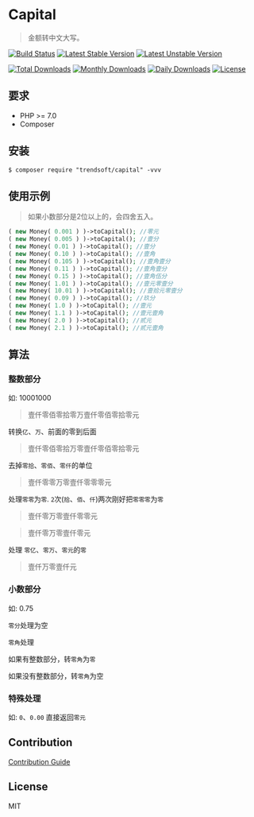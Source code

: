 # Capital

> 金额转中文大写。

[![Build Status](https://travis-ci.org/trendsoft/capital.svg?branch=master)](https://travis-ci.org/trendsoft/capital)
[![Latest Stable Version](https://poser.pugx.org/trendsoft/capital/v/stable)](https://packagist.org/packages/trendsoft/capital)
[![Latest Unstable Version](https://poser.pugx.org/trendsoft/capital/v/unstable)](https://packagist.org/packages/trendsoft/capital)

[![Total Downloads](https://poser.pugx.org/trendsoft/capital/downloads)](https://packagist.org/packages/trendsoft/capital)
[![Monthly Downloads](https://poser.pugx.org/trendsoft/capital/d/monthly)](https://packagist.org/packages/trendsoft/capital)
[![Daily Downloads](https://poser.pugx.org/trendsoft/capital/d/daily)](https://packagist.org/packages/trendsoft/capital)
[![License](https://poser.pugx.org/trendsoft/capital/license)](https://packagist.org/packages/trendsoft/capital)

## 要求
- PHP >= 7.0
- Composer

## 安装

```shell
$ composer require "trendsoft/capital" -vvv
```

## 使用示例

> 如果小数部分是2位以上的，会四舍五入。

```php
( new Money( 0.001 ) )->toCapital(); //零元
( new Money( 0.005 ) )->toCapital(); //壹分
( new Money( 0.01 ) )->toCapital(); //壹分
( new Money( 0.10 ) )->toCapital(); //壹角
( new Money( 0.105 ) )->toCapital(); //壹角壹分
( new Money( 0.11 ) )->toCapital(); //壹角壹分
( new Money( 0.15 ) )->toCapital(); //壹角伍分
( new Money( 1.01 ) )->toCapital(); //壹元零壹分
( new Money( 10.01 ) )->toCapital(); //壹拾元零壹分
( new Money( 0.09 ) )->toCapital(); //玖分
( new Money( 1.0 ) )->toCapital(); //壹元
( new Money( 1.1 ) )->toCapital(); //壹元壹角
( new Money( 2.0 ) )->toCapital(); //贰元
( new Money( 2.1 ) )->toCapital(); //贰元壹角
```


## 算法

### 整数部分

如: 10001000

> 壹仟零佰零拾零万壹仟零佰零拾零元

转换`亿`、`万`、前面的零到后面

> 壹仟零佰零拾万零壹仟零佰零拾零元

去掉`零拾`、`零佰`、`零仟`的单位

> 壹仟零零万零壹仟零零零元

处理`零零`为`零`. `2`次(`拾`、`佰`、`仟`)两次刚好把`零零零`为`零`

> 壹仟零万零壹仟零零元

> 壹仟零万零壹仟零元

处理 `零亿`、`零万`、`零元`的`零`

> 壹仟万零壹仟元

### 小数部分

如: 0.75

`零分`处理为空

`零角`处理

如果有整数部分，转`零角`为`零`

如果没有整数部分，转`零角`为空

### 特殊处理

如: `0`、`0.00` 直接返回`零元`

## Contribution

[Contribution Guide](.github/CONTRIBUTING.md)

## License 

MIT
